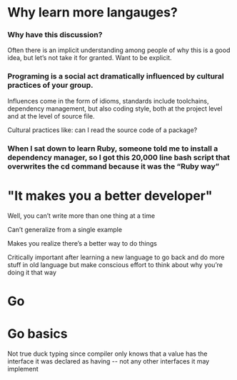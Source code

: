 # Why learn more langauges?

### Why have this discussion?

Often there is an implicit understanding among people of why this is a good idea, but let’s not take it for granted. Want to be explicit.

### Programing is a social act dramatically influenced by cultural practices of your group.

Influences come in the form of idioms, standards include toolchains, dependency management, but also coding style, both at the project level and at the level of source file.

Cultural practices like: can I read the source code of a package?

### When I sat down to learn Ruby, someone told me to install a dependency manager, so I got this 20,000 line bash script that overwrites the cd command because it was the “Ruby way”

# "It makes you a better developer"

Well, you can’t write more than one thing at a time

Can’t generalize from a single example

Makes you realize there’s a better way to do things

Critically important after learning a new language to go back and do more stuff in old language but make conscious effort to think about why you’re doing it that way

# Go

# Go basics

Not true duck typing since compiler only knows that a value has the interface it was declared as having -- not any other interfaces it may implement 
